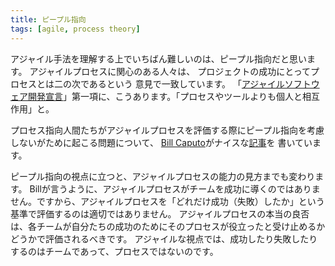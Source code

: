 ```yaml
---
title: ピープル指向
tags: [agile, process theory]
---
```


アジャイル手法を理解する上でいちばん難しいのは、ピープル指向だと思います。
アジャイルプロセスに関心のある人々は、
プロジェクトの成功にとってプロセスとは二の次であるという
意見で一致しています。
「[アジャイルソフトウェア開発宣言](http://agilemanifesto.org/)」第一項に、こうあります。「プロセスやツールよりも個人と相互作用」と。

プロセス指向人間たちがアジャイルプロセスを評価する際にピープル指向を考慮しないがために起こる問題について、
[Bill Caputo](http://www.williamcaputo.com/)がナイスな[記事](http://www.williamcaputo.com/archives/000053.html)を
書いています。

ピープル指向の視点に立つと、アジャイルプロセスの能力の見方までも変わります。
Billが言うように、アジャイルプロセスがチームを成功に導くのではありません。ですから、アジャイルプロセスを「どれだけ成功（失敗）したか」という基準で評価するのは適切ではありません。
アジャイルプロセスの本当の良否は、各チームが自分たちの成功のためにそのプロセスが役立ったと受け止めるかどうかで評価されるべきです。
アジャイルな視点では、成功したり失敗したりするのはチームであって、プロセスではないのです。

